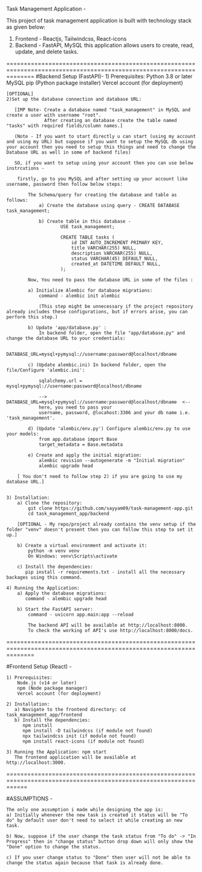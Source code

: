 Task Management Application - 

This project of task management application is built with technology stack as given below:
1) Frontend - Reactjs, Tailwindcss, React-icons
2) Backend - FastAPI, MySQL
this application allows users to create, read, update, and delete tasks.

====================================================================================================================
#Backend Setup (FastAPI)-
    1) Prerequisites:
        Python 3.8 or later
        MySQL
        pip (Python package installer)
        Vercel account (for deployment)

    [OPTIONAL]
    2)Set up the database connection and database URL: 

       [IMP Note- Create a database named "task_management" in MySQL and create a user with username "root".
                  After creating an database create the table named "tasks" with required fields/column names.]
       
       (Note - If you want to start directly u can start (using my account and using my URL) but suppose if you want to setup the MySQL db using your account then you need to setup this things and need to change the Database URL as well in some of backend files)

       SO, if you want to setup using your account then you can use below instrcutions -
            
        firstly, go to you MySQL and after setting up your account like username, password then follow below steps:
            
            The Schema/query for creating the database and table as follows: 
                a) Create the database using query - CREATE DATABASE task_management;

                b) Create table in this database - 
                        USE task_management;

                        CREATE TABLE tasks (
                            id INT AUTO_INCREMENT PRIMARY KEY,
                            title VARCHAR(255) NULL,
                            description VARCHAR(255) NULL,
                            status VARCHAR(45) DEFAULT NULL,
                            created_at DATETIME DEFAULT NULL,
                        );
                
            Now, You need to pass the database URL in some of the files :

            a) Initialize Alembic for database migrations:
                command - alembic init alembic 
                
                (This step might be unnecessary if the project repository already includes these configurations, but if errors arise, you can perform this step.)

            b) Update 'app/database.py' : 
                In backend folder, open the file "app/database.py" and change the database URL to your credentials: 
                
                DATABASE_URL=mysql+pymysql://username:password@localhost/dbname   

            c) (Update alembic.ini) In backend folder, open the file/Configure 'alembic.ini':
            
                sqlalchemy.url = mysql+pymysql://username:password@localhost/dbname

                --> DATABASE_URL=mysql+pymysql://username:password@localhost/dbname  <--
                here, you need to pass your 
                username, password, @locahost:3306 and your db name i.e. 'task_management'.

            d) (Update 'alembic/env.py') Configure alembic/env.py to use your models: 
                from app.database import Base
                target_metadata = Base.metadata

            e) Create and apply the initial migration:
                alembic revision --autogenerate -m "Initial migration"
                alembic upgrade head

        [ You don't need to follow step 2) if you are going to use my database URL.]


    3) Installation:
        a) Clone the repository:
            git clone https://github.com/sayyam09/task-management-app.git
            cd task_management_app/backend

        [OPTIONAL - My repo/project already contains the venv setup if the folder "venv" doesn't present then you can follow this step to set it up.]  

        b) Create a virtual environment and activate it:
            python -m venv venv
            On Windows: venv\Scripts\activate

        c) Install the dependencies:
           pip install -r requirements.txt - install all the necessary backages using this command.

    4) Running the Application:
        a) Apply the database migrations:
           command - alembic upgrade head

        b) Start the FastAPI server:
            command - uvicorn app.main:app --reload

            The backend API will be available at http://localhost:8000.   
            To check the working of API's use http://localhost:8000/docs.

====================================================================================================================

#Frontend Setup (React) - 

    1) Prerequisites:
        Node.js (v14 or later)
        npm (Node package manager)
        Vercel account (for deployment)

    2) Installation:
       a) Navigate to the frontend directory: cd task_management_app/frontend
       b) Install the dependencies: 
          npm install
          npm install -D tailwindcss (if module not found)
          npx tailwindcss init (if module not found)
          npm install react-icons (if module not found)

    3) Running the Application: npm start
       The frontend application will be available at http://localhost:3000.

==================================================================================================================

#ASSUMPTIONS - 

    The only one assumption i made while designing the app is:
    a) Initially whenever the new task is created it status will be "To do" by default user don't need to select it while creating an new task.

    b) Now, suppose if the user change the task status from "To do" -> "In Progress" then in "change status" button drop down will only show the "Done" option to change the status. 

    c) If you user change status to "Done" then user will not be able to change the status again because that task is already done.